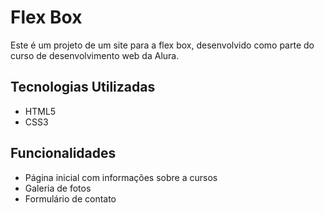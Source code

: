 # Flex Box

Este é um projeto de um site para a flex box, desenvolvido como parte do curso de desenvolvimento web da Alura.

## Tecnologias Utilizadas

- HTML5
- CSS3

## Funcionalidades

- Página inicial com informações sobre a cursos
- Galeria de fotos
- Formulário de contato


